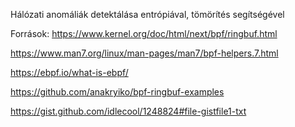 Hálózati anomáliák detektálása entrópiával, tömörítés segítségével

Források:
https://www.kernel.org/doc/html/next/bpf/ringbuf.html 

https://www.man7.org/linux/man-pages/man7/bpf-helpers.7.html

https://ebpf.io/what-is-ebpf/

https://github.com/anakryiko/bpf-ringbuf-examples

https://gist.github.com/idlecool/1248824#file-gistfile1-txt
